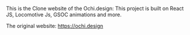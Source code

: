 This is the Clone website of the Ochi.design:
 
This project is built on React JS, Locomotive Js, GSOC animations and more.

The original website: https://ochi.design
